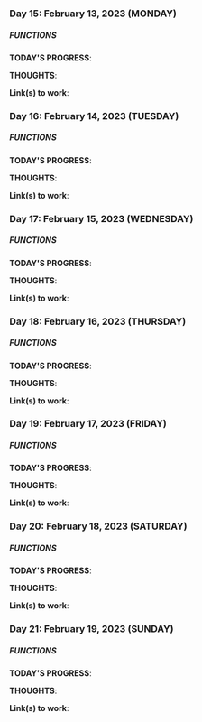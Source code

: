 ### Day 15: February 13, 2023 (MONDAY)

##### FUNCTIONS

**TODAY'S PROGRESS**:

**THOUGHTS**:

**Link(s) to work**: []()

### Day 16: February 14, 2023 (TUESDAY)

##### FUNCTIONS

**TODAY'S PROGRESS**:

**THOUGHTS**:

**Link(s) to work**: []()

### Day 17: February 15, 2023 (WEDNESDAY)

##### FUNCTIONS

**TODAY'S PROGRESS**:

**THOUGHTS**:

**Link(s) to work**: []()

### Day 18: February 16, 2023 (THURSDAY)

##### FUNCTIONS

**TODAY'S PROGRESS**:

**THOUGHTS**:

**Link(s) to work**: []()

### Day 19: February 17, 2023 (FRIDAY)

##### FUNCTIONS

**TODAY'S PROGRESS**:

**THOUGHTS**:

**Link(s) to work**: []()

### Day 20: February 18, 2023 (SATURDAY)

##### FUNCTIONS

**TODAY'S PROGRESS**:

**THOUGHTS**:

**Link(s) to work**: []()

### Day 21: February 19, 2023 (SUNDAY)

##### FUNCTIONS

**TODAY'S PROGRESS**:

**THOUGHTS**:

**Link(s) to work**: []()

